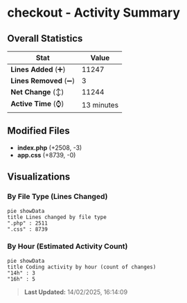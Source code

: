 # checkout - Activity Summary 

## Overall Statistics

| Stat                   | Value                                                             |
| ---------------------- | ----------------------------------------------------------------- |
| **Lines Added** (➕)   | 11247                                          |
| **Lines Removed** (➖) | 3                                        |
| **Net Change** (↕)    | 11244                |
| **Active Time** (⌚)   | 13 minutes |


## Modified Files
- **index.php** (+2508, -3)
- **app.css** (+8739, -0)

## Visualizations

### By File Type (Lines Changed)

```mermaid
pie showData
title Lines changed by file type
".php" : 2511
".css" : 8739
```

### By Hour (Estimated Activity Count)

```mermaid
pie showData
title Coding activity by hour (count of changes)
"14h" : 3
"16h" : 5
```


> **Last Updated:** 14/02/2025, 16:14:09